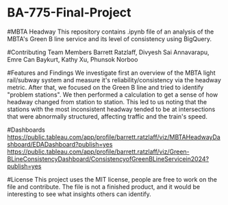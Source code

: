 # BA-775-Final-Project
#MBTA Headway
This repository contains .ipynb file of an analysis of the MBTA's Green B line service and its level of consistency using BigQuery.

#Contributing Team Members
Barrett Ratzlaff, Divyesh Sai Annavarapu, Emre Can Baykurt, Kathy Xu, Phunsok Norboo

#Features and Findings
We investigate first an overview of the MBTA light rail/subway system and measure it's reliability/consistency via the headway metric. After that, we focused on the Green B line and tried to identify "problem stations". We then performed a calculation to get a sense of how headway changed from station to station. This led to us noting that the stations with the most inconsistent headway tended to be at intersections that were abnormally structured, affecting traffic and the train's speed.

#Dashboards
https://public.tableau.com/app/profile/barrett.ratzlaff/viz/MBTAHeadwayDashboard/EDADashboard?publish=yes https://public.tableau.com/app/profile/barrett.ratzlaff/viz/Green-BLineConsistencyDashboard/ConsistencyofGreenBLineServicein2024?publish=yes

#License
This project uses the MIT license, people are free to work on the file and contribute. The file is not a finished product, and it would be interesting to see what insights others can identify.
